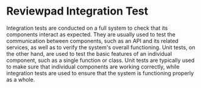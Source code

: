 # Reviewpad Integration Test

Integration tests are conducted on a full system to check that its components interact as expected. They are usually used to test the communication between components, such as an API and its related services, as well as to verify the system's overall functioning. Unit tests, on the other hand, are used to test the basic features of an individual component, such as a single function or class. Unit tests are typically used to make sure that individual components are working correctly, while integration tests are used to ensure that the system is functioning properly as a whole.